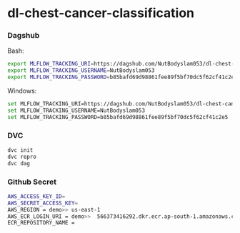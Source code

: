 # dl-chest-cancer-classification

### Dagshub

Bash:
```bash
export MLFLOW_TRACKING_URI=https://dagshub.com/NutBodyslam053/dl-chest-cancer-classification.mlflow
export MLFLOW_TRACKING_USERNAME=NutBodyslam053
export MLFLOW_TRACKING_PASSWORD=b85bafd69d98861fee89f5bf70dc5f62cf41c2e5
```

Windows:
```bash
set MLFLOW_TRACKING_URI=https://dagshub.com/NutBodyslam053/dl-chest-cancer-classification.mlflow
set MLFLOW_TRACKING_USERNAME=NutBodyslam053
set MLFLOW_TRACKING_PASSWORD=b85bafd69d98861fee89f5bf70dc5f62cf41c2e5
```

### DVC

```bash
dvc init
dvc repro
dvc dag
```

### Github Secret

```bash
AWS_ACCESS_KEY_ID=
AWS_SECRET_ACCESS_KEY=
AWS_REGION = demo>> us-east-1
AWS_ECR_LOGIN_URI = demo>>  566373416292.dkr.ecr.ap-south-1.amazonaws.com
ECR_REPOSITORY_NAME = 
```